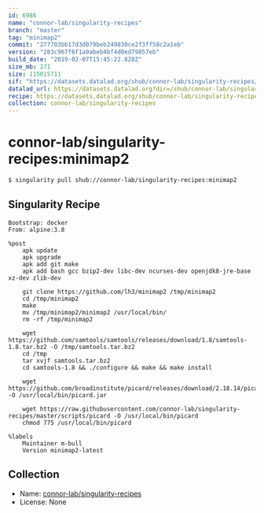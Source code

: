 ```yaml
---
id: 6986
name: "connor-lab/singularity-recipes"
branch: "master"
tag: "minimap2"
commit: "277703bb17d3d079beb249830ce2f3ff58c2a1eb"
version: "283c967f6f1a9abeb4bf4d0ed79857eb"
build_date: "2019-02-07T15:45:22.828Z"
size_mb: 271
size: 115015711
sif: "https://datasets.datalad.org/shub/connor-lab/singularity-recipes/minimap2/2019-02-07-277703bb-283c967f/283c967f6f1a9abeb4bf4d0ed79857eb.simg"
datalad_url: https://datasets.datalad.org?dir=/shub/connor-lab/singularity-recipes/minimap2/2019-02-07-277703bb-283c967f/
recipe: https://datasets.datalad.org/shub/connor-lab/singularity-recipes/minimap2/2019-02-07-277703bb-283c967f/Singularity
collection: connor-lab/singularity-recipes
---
```


# connor-lab/singularity-recipes:minimap2

```bash
$ singularity pull shub://connor-lab/singularity-recipes:minimap2
```

## Singularity Recipe

```singularity
Bootstrap: docker
From: alpine:3.8

%post
    apk update
    apk upgrade
    apk add git make
    apk add bash gcc bzip2-dev libc-dev ncurses-dev openjdk8-jre-base xz-dev zlib-dev
    
    git clone https://github.com/lh3/minimap2 /tmp/minimap2
    cd /tmp/minimap2
    make
    mv /tmp/minimap2/minimap2 /usr/local/bin/
    rm -rf /tmp/minimap2

    wget https://github.com/samtools/samtools/releases/download/1.8/samtools-1.8.tar.bz2 -O /tmp/samtools.tar.bz2
    cd /tmp
    tar xvjf samtools.tar.bz2
    cd samtools-1.8 && ./configure && make && make install

    wget https://github.com/broadinstitute/picard/releases/download/2.18.14/picard.jar -O /usr/local/bin/picard.jar

    wget https://raw.githubusercontent.com/connor-lab/singularity-recipes/master/scripts/picard -O /usr/local/bin/picard
    chmod 775 /usr/local/bin/picard

%labels
    Maintainer m-bull
    Version minimap2-latest
```

## Collection

 - Name: [connor-lab/singularity-recipes](https://github.com/connor-lab/singularity-recipes)
 - License: None

